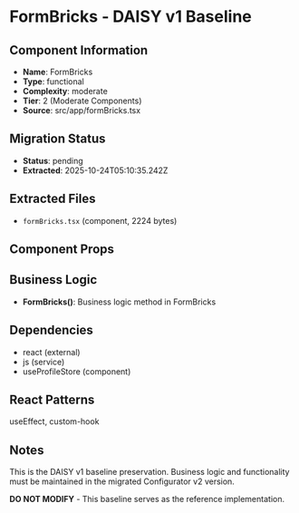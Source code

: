 # FormBricks - DAISY v1 Baseline

## Component Information

- **Name**: FormBricks
- **Type**: functional
- **Complexity**: moderate
- **Tier**: 2 (Moderate Components)
- **Source**: src/app/formBricks.tsx

## Migration Status

- **Status**: pending
- **Extracted**: 2025-10-24T05:10:35.242Z

## Extracted Files

- `formBricks.tsx` (component, 2224 bytes)

## Component Props



## Business Logic

- **FormBricks()**: Business logic method in FormBricks

## Dependencies

- react (external)
- js (service)
- useProfileStore (component)

## React Patterns

useEffect, custom-hook

## Notes

This is the DAISY v1 baseline preservation. Business logic and functionality
must be maintained in the migrated Configurator v2 version.

**DO NOT MODIFY** - This baseline serves as the reference implementation.
